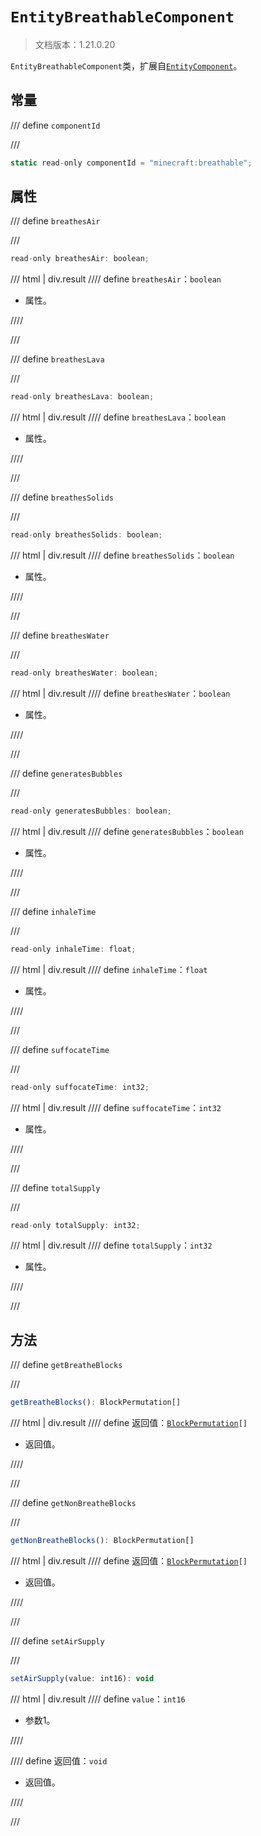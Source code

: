 # `EntityBreathableComponent`

> 文档版本：1.21.0.20

`EntityBreathableComponent`类，扩展自[`EntityComponent`](./entitycomponent.md)。

## 常量

/// define
`componentId`


///

```js
static read-only componentId = "minecraft:breathable";
```


## 属性

/// define
`breathesAir`


///

```js
read-only breathesAir: boolean;
```

/// html | div.result
//// define
`breathesAir`：`boolean`

- 属性。


////

///


/// define
`breathesLava`


///

```js
read-only breathesLava: boolean;
```

/// html | div.result
//// define
`breathesLava`：`boolean`

- 属性。


////

///


/// define
`breathesSolids`


///

```js
read-only breathesSolids: boolean;
```

/// html | div.result
//// define
`breathesSolids`：`boolean`

- 属性。


////

///


/// define
`breathesWater`


///

```js
read-only breathesWater: boolean;
```

/// html | div.result
//// define
`breathesWater`：`boolean`

- 属性。


////

///


/// define
`generatesBubbles`


///

```js
read-only generatesBubbles: boolean;
```

/// html | div.result
//// define
`generatesBubbles`：`boolean`

- 属性。


////

///


/// define
`inhaleTime`


///

```js
read-only inhaleTime: float;
```

/// html | div.result
//// define
`inhaleTime`：`float`

- 属性。


////

///


/// define
`suffocateTime`


///

```js
read-only suffocateTime: int32;
```

/// html | div.result
//// define
`suffocateTime`：`int32`

- 属性。


////

///


/// define
`totalSupply`


///

```js
read-only totalSupply: int32;
```

/// html | div.result
//// define
`totalSupply`：`int32`

- 属性。


////

///


## 方法

/// define
`getBreatheBlocks`


///

```js
getBreatheBlocks(): BlockPermutation[]
```

/// html | div.result
//// define
返回值：<code><a href="../blockpermutation/">BlockPermutation</a>[]</code>

- 返回值。


////

///


/// define
`getNonBreatheBlocks`


///

```js
getNonBreatheBlocks(): BlockPermutation[]
```

/// html | div.result
//// define
返回值：<code><a href="../blockpermutation/">BlockPermutation</a>[]</code>

- 返回值。


////

///


/// define
`setAirSupply`


///

```js
setAirSupply(value: int16): void
```

/// html | div.result
//// define
`value`：`int16`

- 参数1。


////

//// define
返回值：`void`

- 返回值。


////

///

